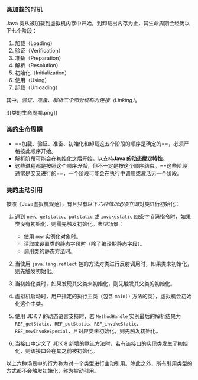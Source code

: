 
### 类加载的时机

Java 类从被加载到虚拟机内存中开始，到卸载出内存为止，其生命周期会经历以下七个阶段：

1. 加载（Loading）
2. 验证（Verification）
3. 准备（Preparation）
4. 解析（Resolution）
5. 初始化（Initialization）
6. 使用（Using）
7. 卸载（Unloading）

其中，*验证、准备、解析三个部分统称为连接（Linking）*。

![[类的生命周期.png]]

### 类的生命周期

- ==加载、验证、准备、初始化和卸载这五个阶段的顺序是确定的==，必须严格按此顺序开始。
- 解析阶段可能会在初始化之后开始，以支持**Java 的动态绑定特性**。
- 这些进程都是按照这个顺序*开始*，但不一定是按这个顺序结束。==这些阶段通常是交叉进行的==，一个阶段可能会在执行中调用或激活另一个阶段。

### 类的主动引用

按照《Java虚拟机规范》，有且只有以下*六种情况*必须立即对类进行初始化：

1. 遇到 `new`、`getstatic`、`putstatic` 或 `invokestatic` 四条字节码指令时，如果类没有初始化，则需先触发初始化。典型场景：
	- 使用 `new` 实例化对象时。
	- 读取或设置类的静态字段时（除了编译期静态字段）。
	- 调用类的静态方法时。

2. 当使用 `java.lang.reflect` 包的方法对类进行反射调用时，如果类未初始化，则先触发初始化。

3. 当初始化类时，如果发现其父类未初始化，则先触发其父类的初始化。

4. 虚拟机启动时，用户指定的执行主类（包含 `main()` 方法的类），虚拟机会初始化这个主类。

5. 使用 JDK 7 的动态语言支持时，若 `MethodHandle` 实例最后的解析结果为 `REF_getStatic`、`REF_putStatic`、`REF_invokeStatic`、`REF_newInvokeSpecial`，且对应类未初始化，则先触发初始化。

6. 当接口中定义了 JDK 8 新增的默认方法时，若有该接口的实现类发生了初始化，则该接口会在其之前被初始化。

以上六种场景中的行为称为对一个类型进行主动引用。除此之外，所有引用类型的方式都不会触发初始化，称为被动引用。

